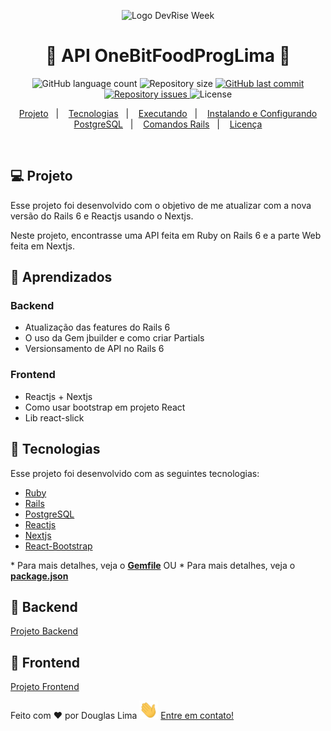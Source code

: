 <p align="center">
  <img alt="Logo DevRise Week" title="#douglasproglima-apps" src="https://rubyonrails.org/images/rails-logo.svg" width="250px" />
</p>

<h1 align="center">
🚀 API OneBitFoodProgLima 🚀
</h1>

<p align="center">
  <img alt="GitHub language count" src="https://img.shields.io/github/languages/count/Douglasproglima/OneBitFoodAll">

  <img alt="Repository size" src="https://img.shields.io/github/repo-size/Douglasproglima/OneBitFoodAll">

  <a href="https://github.com/Douglasproglima/OneBitFoodAll/commits/main">
    <img alt="GitHub last commit" src="https://img.shields.io/github/last-commit/Douglasproglima/OneBitFoodAll">
  </a>

  <a href="https://github.com/Douglasproglima/FindHouses/issues">
    <img alt="Repository issues" src="https://img.shields.io/github/issues/Douglasproglima/OneBitFoodAll">
  </a>

  <img alt="License" src="https://img.shields.io/badge/license-MIT-brightgreen">
</p>

<p align="center">
  <a href="#-projeto">Projeto</a>&nbsp;&nbsp;&nbsp;|&nbsp;&nbsp;&nbsp;
  <a href="#rocket-tecnologias">Tecnologias</a>&nbsp;&nbsp;&nbsp;|&nbsp;&nbsp;&nbsp;
  <a href="#rocket-executando">Executando</a>&nbsp;&nbsp;&nbsp;|&nbsp;&nbsp;&nbsp;
  <a href="#rocket-executando">Instalando e Configurando PostgreSQL</a>&nbsp;&nbsp;&nbsp;|&nbsp;&nbsp;&nbsp;
  <a href="#rocket-executando">Comandos Rails</a>&nbsp;&nbsp;&nbsp;|&nbsp;&nbsp;&nbsp;
  <a href="#memo-licença">Licença</a>
</p>
<br>

## 💻 Projeto

Esse projeto foi desenvolvido com o objetivo de me atualizar com a nova versão do Rails 6 e Reactjs usando o Nextjs.

Neste projeto, encontrasse uma API feita em Ruby on Rails 6 e a parte Web feita em Nextjs.

## :school_satchel: Aprendizados
### Backend
- Atualização das features do Rails 6
- O uso da Gem jbuilder e como criar Partials
- Versionsamento de API no Rails 6

### Frontend
- Reactjs + Nextjs
- Como usar bootstrap em projeto React
- Lib react-slick

## :rocket: Tecnologias

Esse projeto foi desenvolvido com as seguintes tecnologias:

- [Ruby](https://www.ruby-lang.org/pt/)
- [Rails](https://rubyonrails.org/)
- [PostgreSQL](https://www.postgresql.org/)
- [Reactjs](https://pt-br.reactjs.org/)
- [Nextjs](https://nextjs.org/)
- [React-Bootstrap](https://react-bootstrap.github.io/)

\* Para mais detalhes, veja o **[Gemfile](./Backend/GemFile)**
OU
\* Para mais detalhes, veja o **[package.json](./frontend/package.json)**

## :notebook: Backend
[Projeto Backend](./Backend/README.md)
## :notebook: Frontend
[Projeto Frontend](./frontend/README.md)

Feito com ❤️ por Douglas Lima <img src="https://raw.githubusercontent.com/Douglasproglima/douglasproglima/master/gifs/Hi.gif" width="30px"></h2> [Entre em contato!](https://www.linkedin.com/in/douglasproglima)